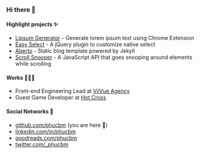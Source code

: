 ### Hi there 👋

#### Highlight projects ✨

- [Lipsum Generator](https://chrome.google.com/webstore/detail/lipsum-generator/fepopmflofkppphpkfjdbmimglkeifna) - Generate lorem ipsum text using Chrome Extension
- [Easy Select](https://github.com/viivue/easy-select) - A jQuery plugin to customize native select
- [Aberto](https://github.com/phucbm/aberto) - Static blog template powered by Jekyll
- [Scroll Snooper](https://github.com/phucbm/scroll-snooper) - A JavaScript API that goes snooping around elements while scrolling

#### Works 🧑🏻‍💻

- Front-end Engineering Lead at [ViiVue Agency](https://viivue.com)
- Guest Game Developer at [Hot Cross](https://hotcross.com/)

#### Social Networks 👀

- [github.com/phucbm](https://github.com/phucbm) (you are here 📍)
- [linkedin.com/in/phucbm](https://www.linkedin.com/in/phucbm/)
- [goodreads.com/phucbm](https://www.goodreads.com/phucbm)
- [twitter.com/_phucbm](https://twitter.com/_phucbm)
